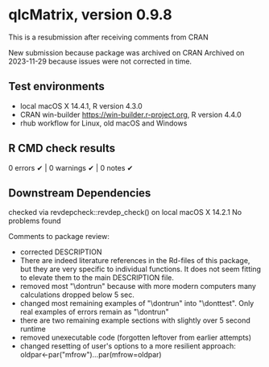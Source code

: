 # qlcMatrix, version 0.9.8

This is a resubmission after receiving comments from CRAN

New submission
because package was archived on CRAN
Archived on 2023-11-29 because issues were not corrected in time.

## Test environments
* local macOS X 14.4.1, R version 4.3.0
* CRAN win-builder https://win-builder.r-project.org, R version 4.4.0
* rhub workflow for Linux, old macOS and Windows

## R CMD check results
0 errors ✔ | 0 warnings ✔ | 0 notes ✔

## Downstream Dependencies
checked via revdepcheck::revdep_check() on local macOS X 14.2.1
No problems found

Comments to package review:

- corrected DESCRIPTION
- There are indeed literature references in the Rd-files of this package, but they are very specific to individual functions. It does not seem fitting to elevate them to the main DESCRIPTION file.
- removed most "\dontrun" because with more modern computers many calculations dropped below 5 sec.
- changed most remaining examples of "\dontrun" into "\donttest". Only real examples of errors remain as "\dontrun"
- there are two remaining example sections with slightly over 5 second runtime
- removed unexecutable code (forgotten leftover from earlier attempts)
- changed resetting of user's options to a more resilient approach: oldpar<-par("mfrow")...par(mfrow=oldpar)
